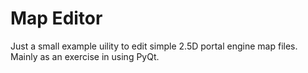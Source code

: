 # Map Editor

Just a small example uility to edit simple 2.5D portal engine map files. Mainly as an exercise in using PyQt.
